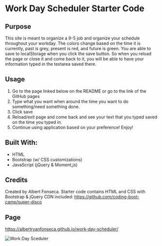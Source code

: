 # Work Day Scheduler Starter Code

## Purpose 
This site is meant to organize a 9-5 job and organize your schedule throughout your workday. The colors change based on the time it is currently, past is grey, present is red, and future is green. You are able to save to localStorage when you click the save button. So when you reload the page or close it and come back to it, you will be able to have your information typed in the textarea saved there.

## Usage
1) Go to the page linked below on the README or go to the link of the GitHub pages
2) Type what you want when around the time you want to do something/need something done.
3) Click save
4) Reload/exit page and come back and see your text that you typed saved on the time you typed in.
5) Continue using application based on your preference! Enjoy!

## Built With:
- HTML
- Bootstrap (w/ CSS customizations)
- JavaScript (jQuery & Moment,js)

## Credits
Created by Albert Fonseca. Starter code contains HTML and CSS with Bootstrap & jQuery CDN included: https://github.com/coding-boot-camp/super-disco

## Page

https://albertryanfonseca.github.io/work-day-scheduler/

![Work Day Sceduler](https://user-images.githubusercontent.com/82438047/135380102-ee2580a2-4807-47bd-86f5-6cf8ad7e357a.gif)
